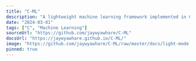 ```yaml
---
title: "C-ML"
description: "A lightweight machine learning framework implemented in C, focusing on performance and low-level optimization."
date: "2024-03-01"
tags: ["C", "Machine Learning"]
sourceUrl: "https://github.com/jaywyawhare/C-ML"
docsUrl: "https://jaywyawhare.github.io/C-ML/"
image: "https://github.com/jaywyawhare/C-ML/raw/master/docs/light-mode.svg"
pinned: true
---
```


